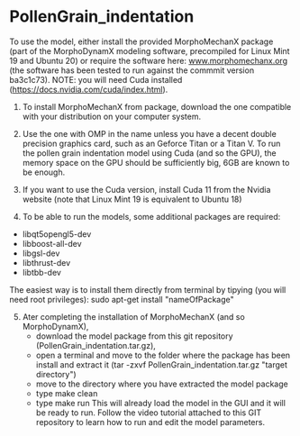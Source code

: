 # PollenGrain_indentation
To use the model, either install the provided MorphoMechanX package (part of the MorphoDynamX modeling software, precompiled for Linux Mint 19 and Ubuntu 20) or require the software here: www.morphomechanx.org (the software has been tested to run against the commmit version ba3c1c73). NOTE: you will need Cuda installed (https://docs.nvidia.com/cuda/index.html).

1) To install MorphoMechanX from package, download the one compatible with your distribution on your computer system. 

2) Use the one with OMP in the name unless you have a
decent double precision graphics card, such as an Geforce Titan or a Titan V. To run the pollen grain indentation model using Cuda (and so the GPU),
 the memory space on the GPU should be sufficiently big, 6GB are known to be enough.

3) If you want to use the Cuda version, install Cuda 11 from the Nvidia website (note that Linux Mint 19 is equivalent to Ubuntu 18)

4) To be able to run the models, some additional packages are required: 
 - libqt5opengl5-dev
 - libboost-all-dev
 - libgsl-dev
 - libthrust-dev
 - libtbb-dev

 The easiest way is to install them directly from terminal by tipying (you will need root privileges): sudo apt-get install "nameOfPackage"

5) Ater completing the installation of MorphoMechanX (and so MorphoDynamX), 
   - download the model package from this git repository (PollenGrain_indentation.tar.gz),
   - open a terminal and move to the folder where the package has been install and extract it (tar -zxvf PollenGrain_indentation.tar.gz "target directory")
   - move to the directory where you have extracted the model package 
   - type make clean
   - type make run
This will already load the model in the GUI and it will be ready to run. Follow the video tutorial attached to this GIT repository to learn how to run and edit the model parameters.

